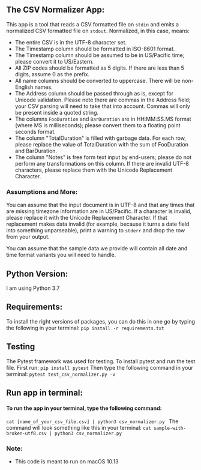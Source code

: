 ## The CSV Normalizer App:

This app is a tool that reads a CSV formatted file on `stdin` and
emits a normalized CSV formatted file on `stdout`. Normalized, in this
case, means:

* The entire CSV is in the UTF-8 character set.
* The Timestamp column should be formatted in ISO-8601 format.
* The Timestamp column should be assumed to be in US/Pacific time;
  please convert it to US/Eastern.
* All ZIP codes should be formatted as 5 digits. If there are less
  than 5 digits, assume 0 as the prefix.
* All name columns should be converted to uppercase. There will be
  non-English names.
* The Address column should be passed through as is, except for
  Unicode validation. Please note there are commas in the Address
  field; your CSV parsing will need to take that into account. Commas
  will only be present inside a quoted string.
* The columns `FooDuration` and `BarDuration` are in HH:MM:SS.MS
  format (where MS is milliseconds); please convert them to a floating
  point seconds format.
* The column "TotalDuration" is filled with garbage data. For each
  row, please replace the value of TotalDuration with the sum of
  FooDuration and BarDuration.
* The column "Notes" is free form text input by end-users; please do
  not perform any transformations on this column. If there are invalid
  UTF-8 characters, please replace them with the Unicode Replacement
  Character.

### Assumptions and More:
You can assume that the input document is in UTF-8 and that any times
that are missing timezone information are in US/Pacific. If a
character is invalid, please replace it with the Unicode Replacement
Character. If that replacement makes data invalid (for example,
because it turns a date field into something unparseable), print a
warning to `stderr` and drop the row from your output.

You can assume that the sample data we provide will contain all date
and time format variants you will need to handle.

## Python Version:
I am using Python 3.7

## Requirements:
To install the right versions of packages, you can do this in one go by typing the following in your terminal:
`pip install -r requirements.txt`

## Testing
The Pytest framework was used for testing. To install pytest and run the test file. First run:
`pip install pytest`
Then type the following command in your terminal:
`pytest test_csv_normalizer.py -v`

## Run app in terminal:
#### To run the app in your terminal, type the following command:
`cat [name_of_your_csv_file.csv] | python3 csv_normalizer.py `
The command will look something like this in your terminal:
`cat sample-with-broken-utf8.csv | python3 csv_normalizer.py`

### Note:
* This code is meant to run on macOS 10.13
